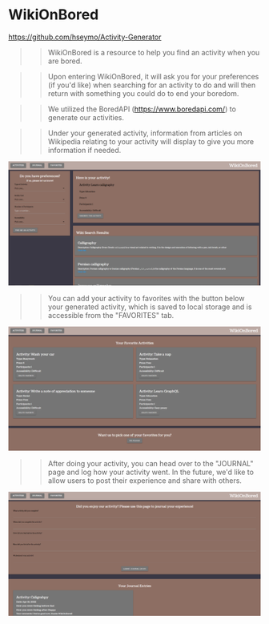 # WikiOnBored
https://github.com/hseymo/Activity-Generator

>> WikiOnBored is a resource to help you find an activity when you are bored.
 
>> Upon entering WikiOnBored, it will ask you for your preferences (if you'd like) when searching for an activity to do and will then return with something you could do to end your boredom. 

>> We utilized the BoredAPI (https://www.boredapi.com/) to generate our activities.

>> Under your generated activity, information from articles on Wikipedia relating to your activity will display to give you more information if needed.

![](./assets/images/mainpage.PNG)


>> You can add your activity to favorites with the button below your generated activity, which is saved to local storage and is accessible from the "FAVORITES" tab.

![](./assets/images/favorites.PNG)


>> After doing your activity, you can head over to the "JOURNAL" page and log how your activity went. In the future, we'd like to allow users to post their experience and share with others.

![](./assets/images/journal.PNG)